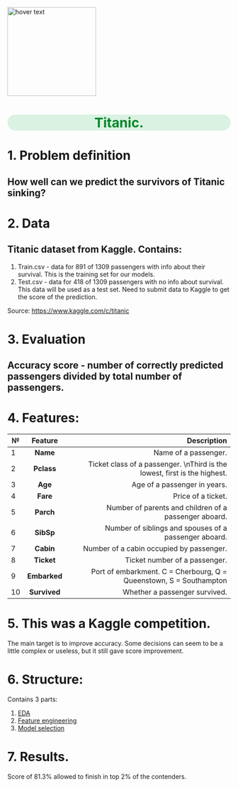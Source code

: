 <p align="left">
  <img src="https://c4.wallpaperflare.com/wallpaper/378/267/803/titanic-ship-cruise-ship-drawing-night-hd-wallpaper-preview.jpg" width="200" title="hover text">
</p>
<h1 style="text-align:center; color:#01872A; font-size:30px;background:#daf2e1;border-radius: 20px;">Titanic.</h1>

# 1. Problem definition
## How well can we predict the survivors of Titanic sinking?

# 2. Data
## Titanic dataset from Kaggle. Contains:
1. Train.csv - data for 891 of 1309 passengers with info about their survival. 
   This is the training set for our models.
2. Test.csv - data for 418 of 1309 passengers with no info about survival. 
   This data will be used as a test set. Need to submit data to Kaggle to get the
   score of the prediction.

Source: https://www.kaggle.com/c/titanic

# 3. Evaluation
## Accuracy score - number of correctly predicted passengers divided by total number of passengers.

# 4. Features:
| №   | Feature       | Description                                                              |
| --- |:-------------:| ------------------------------------------------------------------------:|
|1    |**Name**       | Name of a passenger.                                                     |
|2    |**Pclass**     | Ticket class of a passenger. \nThird is the lowest, first is the highest.|
|3    |**Age**        | Age of a passenger in years.                                             |
|4    |**Fare**       | Price of a ticket.                                                       |
|5    |**Parch**      | Number of parents and children of a passenger aboard.                    |
|6    |**SibSp**      | Number of siblings and spouses of a passenger aboard.                    |
|7    |**Cabin**      | Number of a cabin occupied by passenger.                                 |
|8    |**Ticket**     | Ticket number of a passenger.                                            |
|9    |**Embarked**   | Port of embarkment. C = Cherbourg, Q = Queenstown, S = Southampton       |
|10   |**Survived**   | Whether a passenger survived.                                            |

# 5. This was a Kaggle competition.
The main target is to improve accuracy. Some decisions can seem to be a little 
complex or useless, but it still gave score improvement. 

# 6. Structure:
Contains 3 parts:

1. <A href="https://nbviewer.org/github/sersonSerson/Projects/blob/master/Classification/Titanic/01%20EDA.ipynb">EDA</A>
2. <A href="https://nbviewer.org/github/sersonSerson/Projects/blob/master/Classification/Titanic/02%20Feature%20Engineering.ipynb">Feature engineering</A>
3. <A href="https://nbviewer.org/github/sersonSerson/Projects/blob/master/Classification/Titanic/03%20Model%20selection%20and%20Ensembles.ipynb">Model selection</A>

# 7. Results.
Score of 81.3% allowed to finish in top 2% of the contenders.